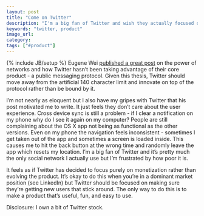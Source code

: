 ```yaml
---
layout: post
title: "Come on Twitter"
description: "I'm a big fan of Twitter and wish they actually focused on getting their product right rather than on monetization."
keywords: "twitter, product"
image_url:
category:
tags: ["#product"]
---
```

{% include JB/setup %}
Eugene Wei <a href="http://www.eugenewei.com/blog/2015/9/1/when-the-network-is-mature" target="_blank">published a great post</a> on the power of networks and how Twitter hasn’t been taking advantage of their core product - a public messaging protocol. Given this thesis, Twitter should move away from the artificial 140 character limit and innovate on top of the protocol rather than be bound by it.

I’m not nearly as eloquent but I also have my gripes with Twitter that his post motivated me to write. It just feels they don’t care about the user experience. Cross device sync is still a problem - if I clear a notification on my phone why do I see it again on my computer? People are still complaining about the OS X app not being as functional as the other versions. Even on my phone the navigation feels inconsistent - sometimes I get taken out of the app and sometimes a screen is loaded inside. This causes me to hit the back button at the wrong time and randomly leave the app which resets my location. I’m a big fan of Twitter and it’s pretty much the only social network I actually use but I’m frustrated by how poor it is.

It feels as if Twitter has decided to focus purely on monetization rather than evolving the product. It’s okay to do this when you’re in a dominant market position (see LinkedIn) but Twitter should be focused on making sure they’re getting new users that stick around. The only way to do this is to make a product that’s useful, fun, and easy to use.

Disclosure: I own a bit of Twitter stock.
